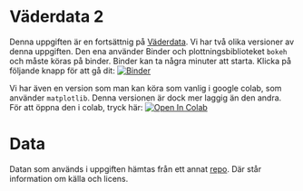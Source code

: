 # Väderdata 2

Denna uppgiften är en fortsättnig på [Väderdata](https://github.com/lunduniversity/schoolprog-satellite/tree/master/exercises/weatherdata). Vi har två olika versioner av denna uppgiften. Den ena använder Binder och plottningsbiblioteket `bokeh` och måste köras på binder. Binder kan ta några minuter att starta. Klicka på följande knapp för att gå dit: [![Binder](https://mybinder.org/badge_logo.svg)](https://mybinder.org/v2/gh/lunduniversity/schoolprog-satellite/master?filepath=exercises%2Fweatherdata2%2FWeatherdata_2.ipynb)

Vi har även en version som man kan köra som vanlig i google colab, som använder `matplotlib`. Denna versionen är dock mer laggig än den andra. För att öppna den i colab, tryck här: [![Open In Colab](https://colab.research.google.com/assets/colab-badge.svg)](https://drive.google.com/open?id=1Go3iOSQWsPa2RcHdr_Kz35rcoRVwoMKN)

# Data
Datan som används i uppgiften hämtas från ett annat [repo](https://github.com/lunduniversity/schoolprog-satellite-data/tree/master/smhi). Där står information om källa och licens. 
